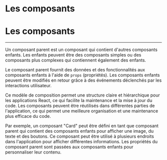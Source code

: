 # Les composants

# Les composants

---

Un composant parent est un composant qui contient d'autres composants enfants. Les enfants peuvent être des composants simples ou des composants plus complexes qui contiennent également des enfants.

Le composant parent fournit des données et des fonctionnalités aux composants enfants à l'aide de `props` (propriétés). Les composants enfants peuvent être modifiés en retour grâce à des événements déclenchés par les interactions utilisateur.

Ce modèle de composition permet une structure claire et hiérarchique pour les applications React, ce qui facilite la maintenance et la mise à jour du code. Les composants peuvent être réutilisés dans différentes parties de l'application, ce qui permet une meilleure organisation et une maintenance plus efficace du code.

Par exemple, un composant "Card" peut être défini en tant que composant parent qui contient des composants enfants pour afficher une image, du texte et des boutons. Ce composant peut être utilisé à plusieurs endroits dans l'application pour afficher différentes informations. Les propriétés du composant parent sont passées aux composants enfants pour personnaliser leur contenu.